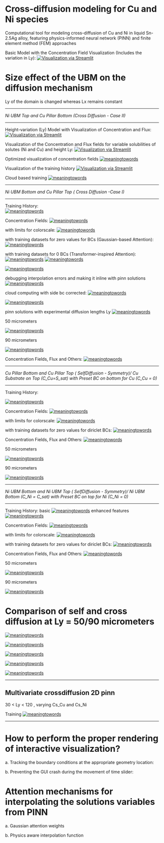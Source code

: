 # Cross-diffusion modeling for Cu and Ni species

Computational tool for modeling cross-diffusion of Cu and Ni in liquid Sn-2.5Ag alloy, featuring physics-informed neural network (PINN) and finite element method (FEM) approaches

Basic Model with the Concentration Field Visualization (Includes the variation in Ly):
[![Visualization via Streamlit](https://static.streamlit.io/badges/streamlit_badge_black_white.svg)](https://crossdiffusion2d-basic-model.streamlit.app/)

# Size effect of the UBM on the diffusion mechanism

Ly of the domain is changed whereas Lx remains constant

------------------------------------------------------------------

*Ni UBM Top and Cu Pillar Bottom (Cross Diffusion - Case II)* 

------------------------------------------------------------------

Height-variation (Ly) Model with Visualization of Concentration and Flux:
[![Visualization via Streamlit](https://static.streamlit.io/badges/streamlit_badge_black_white.svg)](https://sizeeffectdiffusion2d.streamlit.app/)

Visualization of the Concentration and Flux fields for variable solubilities of solutes (Ni and Cu) and height Ly: 
[![Visualization via Streamlit](https://static.streamlit.io/badges/streamlit_badge_black_white.svg)](https://multivariatecrossdiffusion2d.streamlit.app/ )

Optimized visualization of concentration fields
[![meaningtowords](https://img.shields.io/badge/AttentivePinnConcentration-streamlit-red)](https://visualizeconcentrationprofiles.streamlit.app/)

Visualization of the training history 
[![Visualization via Streamlit](https://static.streamlit.io/badges/streamlit_badge_black_white.svg)](https://diffusionpinntraining-history.streamlit.app/)


Cloud based training
[![meaningtowords](https://img.shields.io/badge/trainingCuNi-streamlit-red)](https://crossdiffusionpinn-ni-cu.streamlit.app/)



------------------------------------------------------------------

*Ni UBM Bottom and Cu Pillar Top ( Cross Diffusion -Case I)*

------------------------------------------------------------------

Training History:  
[![meaningtowords](https://img.shields.io/badge/metricsNiCu-streamlit-red)](https://cunidiffusionpinn-traininghistory.streamlit.app/)

Concentration Fields:
[![meaningtowords](https://img.shields.io/badge/optimizedConc-streamlit-red)](https://visualizeconcentrationprofiles-cuni.streamlit.app/)

with limits for colorscale: [![meaningtowords](https://img.shields.io/badge/optimizedConc-streamlit-red)](https://enhancedvisualizationconcentrationprofile-cuni.streamlit.app/)

with training datasets for zero values for BCs (Gaussian-based Attention): [![meaningtowords](https://img.shields.io/badge/broadRangeConc-streamlit-red)](https://concentrationprofilecuni-broadrange-pinn.streamlit.app/)

with training datasets for 0 BCs (Transformer-inspired Attention): [![meaningtowords](https://img.shields.io/badge/broadRangeConcAttn-streamlit-red)](https://concentrationprofile-cuni-mpattentioninterpolator.streamlit.app/)
 [![meaningtowords](https://img.shields.io/badge/broadRangeConcAttnSideBC-streamlit-red)](https://attentiveinterpolator-physicsawaresidebc.streamlit.app/) 

 [![meaningtowords](https://img.shields.io/badge/advBroadRangeConcAttnSideBC-streamlit-red)](https://advanced-attentive-concentration-interpolator.streamlit.app/) 
 

 debugging interpolation errors and making it inline with pinn solutions
 [![meaningtowords](https://img.shields.io/badge/debugerrorcloudComp-streamlit-red)]( https://pinninterpolation-error-debugging.streamlit.app/)   


  cloud computing with side bc corrected:
  [![meaningtowords](https://img.shields.io/badge/cloudComp-streamlit-red)](https://crossdiffusion2dpinn-sidebc-modeling.streamlit.app/)   

   [![meaningtowords](https://img.shields.io/badge/advcloudComp-streamlit-red)](https://advanced-crossdiffusion2dpinn-sidebc.streamlit.app/)  

   pinn solutions with experimental diffusion lengths Ly
 [![meaningtowords](https://img.shields.io/badge/experimentalLy-streamlit-red)](https://crossdiffusion-ly-60-90.streamlit.app/) 

50 micrometers

[![meaningtowords](https://img.shields.io/badge/experimentalLy50-streamlit-red)](https://cross-diffusion2dpinn-shorter-joint.streamlit.app/) 

90 micrometers

[![meaningtowords](https://img.shields.io/badge/experimentalLy90-streamlit-red)](https://cross-diffusion2dpinn-longer-joint.streamlit.app/) 

Concentration Fields, Flux and Others:
[![meaningtowords](https://img.shields.io/badge/solutions-streamlit-red)](https://multivariatecrossdiffusion2d-cuni.streamlit.app/)

------------------------------------------------------------------

*Cu Pillar Bottom and Cu Pillar Top ( SelfDiffusion - Symmetry)/ Cu Substrate on Top (C_Cu=S_sat) with Preset BC on bottom for Cu (C_Cu = 0)*

------------------------------------------------------------------

Training History: 

[![meaningtowords](https://img.shields.io/badge/metricsNiCu-streamlit-red)](https://cudiffusionpinn-traininghistory.streamlit.app/)

Concentration Fields:
[![meaningtowords](https://img.shields.io/badge/optimizedConc-streamlit-red)](https://visualizeconcentrationprofiles-cu.streamlit.app/)

with limits for colorscale: [![meaningtowords](https://img.shields.io/badge/optimizedConc-streamlit-red)](https://enhancedvisualizationconcentrationprofile-cu.streamlit.app/)

with training datasets for zero values for diriclet BCs: [![meaningtowords](https://img.shields.io/badge/broadRangeConc-streamlit-red)](https://concentrationprofilescu-broadrange-pinn.streamlit.app/)

Concentration Fields, Flux and Others:
[![meaningtowords](https://img.shields.io/badge/solutions-streamlit-red)](https://multivariatecrossdiffusion2d-cu.streamlit.app/)

50 micrometers

[![meaningtowords](https://img.shields.io/badge/cuselfdiffusionLy50-streamlit-red)](https://cu-selfdiffusion2dpinn-ly-50.streamlit.app/) 

90 micrometers

[![meaningtowords](https://img.shields.io/badge/cuselfdiffusionLy90-streamlit-red)](https://cu-selfdiffusion2dpinn-ly-90.streamlit.app/) 



------------------------------------------------------------------

*Ni UBM Bottom and Ni UBM Top (  SelfDiffusion - Symmetry)/ Ni UBM Bottom (C_Ni = C_sat) with Preset BC on top for Ni (C_Ni = 0)*

------------------------------------------------------------------

Training History: 
basic
[![meaningtowords](https://img.shields.io/badge/metricsNiCu-streamlit-red)](https://nidiffusionpinn-traininghistory.streamlit.app/)
enhanced features
[![meaningtowords](https://img.shields.io/badge/metricsNiCu-streamlit-red)](https://visualization-traininghistory-cuni.streamlit.app/)


Concentration Fields:
[![meaningtowords](https://img.shields.io/badge/optimizedConc-streamlit-red)](https://visualizeconcentrationprofiles-ni.streamlit.app/)

with limits for colorscale: [![meaningtowords](https://img.shields.io/badge/optimizedConc-streamlit-red)](https://enhancedvisualizationconcentrationprofiles-ni.streamlit.app/)

with training datasets for zero values for diriclet BCs: [![meaningtowords](https://img.shields.io/badge/broadRangeConc-streamlit-red)](https://concentrationprofilesni-broadrange-pinn.streamlit.app/)

Concentration Fields, Flux and Others:
[![meaningtowords](https://img.shields.io/badge/solutions-streamlit-red)](https://multivariatecrossdiffusion2d-ni.streamlit.app/)

50 micrometers

[![meaningtowords](https://img.shields.io/badge/niselfdiffusionLy50-streamlit-red)](https://ni-selfdiffusion2dpinn-ly-50.streamlit.app/) 

90 micrometers

[![meaningtowords](https://img.shields.io/badge/niselfdiffusionLy90-streamlit-red)](https://ni-selfdiffusion2dpinn-ly-90.streamlit.app/) 


# Comparison of self and cross diffusion at Ly = 50/90 micrometers 
[![meaningtowords](https://img.shields.io/badge/selfcrossdiffpost-streamlit-red)](https://self-and-cross-diffusioncomparison.streamlit.app/) 

[![meaningtowords](https://img.shields.io/badge/selfcrossdiffpost2-streamlit-red)](https://self-and-cross-diffusioncomparison2.streamlit.app/) 

[![meaningtowords](https://img.shields.io/badge/selfcrossdiffpost3-streamlit-red)](https://self-and-cross-diffusioncomparison3.streamlit.app/) 

[![meaningtowords](https://img.shields.io/badge/selfcrossdiffpost4-streamlit-red)](https://self-and-cross-diffusioncomparison4.streamlit.app/) 


[![meaningtowords](https://img.shields.io/badge/selfcrossdiffmath-streamlit-red)](https://mathematicalvisualization-crossdiffusion2dpinn.streamlit.app/) 



-----------------------------------------------------------------
Multivariate crossdiffusion 2D pinn
 ------------------------------------------------------------------
30 < Ly < 120 , varying Cs_Cu and Cs_Ni

Training
[![meaningtowords](https://img.shields.io/badge/multivarpinn-streamlit-red)](https://multivariate-crossdiffusion2dpinn-training.streamlit.app/) 



 ---------------------------------------------------------


# How to perform the proper rendering of interactive visualization?

a. Tracking the boundary conditions at the appropriate geometry location:


b. Preventing the GUI crash during the movement of time slider: 


# Attention mechanisms for interpolating the solutions variables from PINN

a. Gaussian attention weights

b. Physics aware interpolation function

